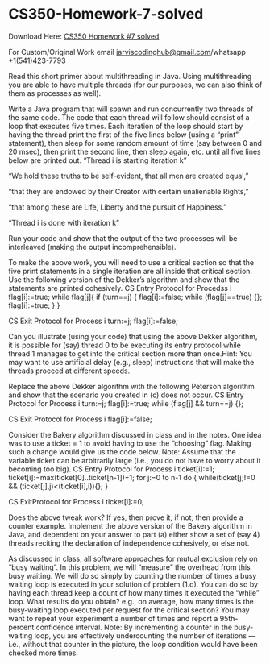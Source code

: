 # CS350-Homework-7-solved

Download Here: [CS350 Homework #7 solved](https://jarviscodinghub.com/assignment/homework-7-solution/)

For Custom/Original Work email jarviscodinghub@gmail.com/whatsapp +1(541)423-7793

Read this short primer about multithreading in Java. Using multithreading you are able to have multiple threads (for our purposes, we can also think of them as processes as well).

Write a Java program that will spawn and run concurrently two threads of the same code. The code that each thread will follow should consist of a loop that executes five times. Each iteration of the loop should start by having the thread print the first of the five lines below (using a “print” statement), then sleep for some random amount of time (say between 0 and 20 msec), then print the second line, then sleep again, etc. until all five lines below are printed out.
“Thread i is starting iteration k”

“We hold these truths to be self-evident, that all men are created equal,”

“that they are endowed by their Creator with certain unalienable Rights,”

“that among these are Life, Liberty and the pursuit of Happiness.”

“Thread i is done with iteration k”

Run your code and show that the output of the two processes will be interleaved (making the output incomprehensible).

To make the above work, you will need to use a critical section so that the five print statements in a single iteration are all inside that critical section. Use the following version of the Dekker’s algorithm and show that the statements are printed cohesively.
CS Entry Protocol for Procedss i
flag[i]:=true;
while flag[j]{
if (turn==j) {
flag[i]:=false;
while (flag[j]==true) {};
flag[i]:=true;
}
}

CS Exit Protocol for Process i
turn:=j;
flag[i]:=false;

Can you illustrate (using your code) that using the above Dekker algorithm, it is possible for (say) thread 0 to be executing its entry protocol while thread 1 manages to get into the critical section more than once.Hint: You may want to use artificial delay (e.g., sleep) instructions that will make the threads proceed at different speeds.

Replace the above Dekker algorithm with the following Peterson algorithm and show that the scenario you created in (c) does not occur.
CS Entry Protocol for Process i
turn:=j;
flag[i]:=true;
while (flag[j] && turn==j) {};

CS Exit Protocol for Process i
flag[i]:=false;

Consider the Bakery algorithm discussed in class and in the notes. One idea was to use a ticket = 1 to avoid having to use the “choosing” flag. Making such a change would give us the code below.
Note: Assume that the variable ticket can be arbitrarily large (i.e., you do not have to worry about it becoming too big).
CS Entry Protocol for Process i
ticket[i]:=1;
ticket[i]:=max(ticket[0]..ticket[n-1])+1;
for j:=0 to n-1 do {
while(ticket[j]!=0 && (ticket[j],j)<(ticket[i],i)){};
}

CS ExitProtocol for Process i
ticket[i]:=0;

Does the above tweak work? If yes, then prove it, if not, then provide a counter example.
Implement the above version of the Bakery algorithm in Java, and dependent on your answer to part (a) either show a set of (say 4) threads reciting the declaration of independence cohesively, or else not.

As discussed in class, all software approaches for mutual exclusion rely on “busy waiting”. In this problem, we will “measure” the overhead from this busy waiting. We will do so simply by counting the number of times a busy waiting loop is executed in your solution of problem (1.d). You can do so by having each thread keep a count of how many times it executed the “while” loop. What results do you obtain? e.g., on average, how many times is the busy-waiting loop executed per request for the critical section? You may want to repeat your experiment a number of times and report a 95th-percent confidence interval.
Note: By incrementing a counter in the busy-waiting loop, you are effectively undercounting the number of iterations — i.e., without that counter in the picture, the loop condition would have been checked more times.
